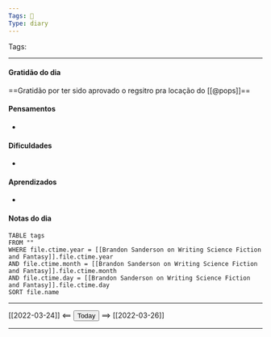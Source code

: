 ```yaml
---
Tags: 📝
Type: diary
---
```


Tags:  

---

#### Gratidão do dia
==Gratidão por ter sido aprovado o regsitro pra locação do [[@pops]]==

#### Pensamentos
- 

#### Dificuldades
- 

#### Aprendizados
- 

#### Notas do dia
```dataview
TABLE tags
FROM ""
WHERE file.ctime.year = [[Brandon Sanderson on Writing Science Fiction and Fantasy]].file.ctime.year
AND file.ctime.month = [[Brandon Sanderson on Writing Science Fiction and Fantasy]].file.ctime.month
AND file.ctime.day = [[Brandon Sanderson on Writing Science Fiction and Fantasy]].file.ctime.day
SORT file.name
```

---

[[2022-03-24]] <== <button class="date_button_today">Today</button> ==> [[2022-03-26]]

---




